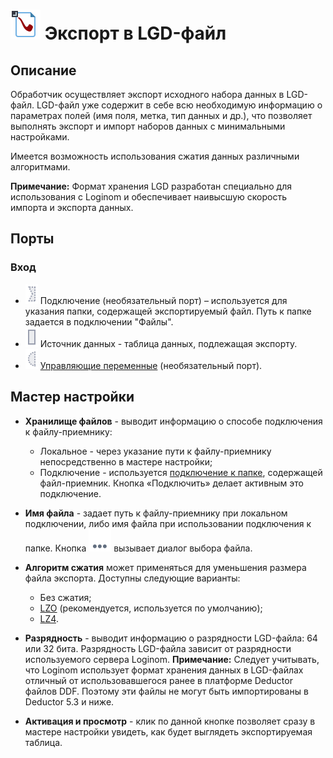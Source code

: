 # ![](../../media/app/icons/vendors/exportnative.svg) Экспорт в LGD-файл

## Описание

Обработчик осуществляет экспорт исходного набора данных в LGD-файл. LGD-файл уже содержит в себе всю необходимую информацию о параметрах полей (имя поля, метка, тип данных и др.), что позволяет выполнять экспорт и импорт наборов данных с минимальными настройками.

Имеется возможность использования сжатия данных различными алгоритмами.

**Примечание:** Формат хранения LGD разработан специально для использования с Loginom и обеспечивает наивысшую скорость импорта и экспорта данных.

## Порты

### Вход

* ![](../../media/app/icons/ports/optional-input-connection-inactive.svg) Подключение (необязательный порт) – используется для указания папки, содержащей экспортируемый файл. Путь к папке задается в подключении "Файлы".
* ![](../../media/app/icons/ports/table-inactive.svg) Источник данных - таблица данных, подлежащая экспорту.
* ![](../../media/app/icons/ports/optional-input-variable-inactive.svg) [Управляющие переменные](../../scenario/variables/control_variables.md) (необязательный порт).

## Мастер настройки

* **Хранилище файлов** - выводит информацию о способе подключения к файлу-приемнику:
  * Локальное - через указание пути к файлу-приемнику непосредственно в мастере настройки;
  * Подключение - используется [подключение к папке](../connections/list/files.md), содержащей файл-приемник. Кнопка «Подключить» делает активным это подключение.

* **Имя файла** - задает путь к файлу-приемнику при локальном подключении, либо имя файла при использовании подключения к папке. Кнопка ![](../../media/app/icons/toolbar-18/browse.svg) вызывает диалог выбора файла.

* **Алгоритм сжатия** может применяться для уменьшения размера файла экспорта. Доступны следующие варианты:
  * Без сжатия;
  * [LZO](https://en.wikipedia.org/wiki/Lempel–Ziv–Oberhumer) (рекомендуется, используется по умолчанию);
  * [LZ4](https://en.wikipedia.org/wiki/LZ4_(compression_algorithm)).

* **Разрядность** - выводит информацию о разрядности LGD-файла: 64 или 32 бита. Разрядность LGD-файла зависит от разрядности используемого сервера Loginom. **Примечание:** Следует учитывать, что Loginom использует формат хранения данных в LGD-файлах отличный от использовавшегося ранее в платформе Deductor файлов DDF. Поэтому эти файлы не могут быть импортированы в Deductor 5.3 и ниже.

* **Активация и просмотр** - клик по данной кнопке позволяет сразу в мастере настройки увидеть, как будет выглядеть экспортируемая таблица.
